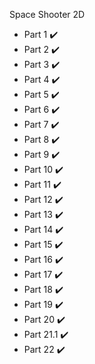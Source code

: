 Space Shooter 2D

- Part 1 :heavy_check_mark:
- Part 2 :heavy_check_mark:
- Part 3 :heavy_check_mark:
- Part 4 :heavy_check_mark:
- Part 5 :heavy_check_mark:
- Part 6 :heavy_check_mark:
- Part 7 :heavy_check_mark:
- Part 8 :heavy_check_mark:
- Part 9 :heavy_check_mark:
- Part 10 :heavy_check_mark:
- Part 11 :heavy_check_mark:
- Part 12 :heavy_check_mark:
- Part 13 :heavy_check_mark:
- Part 14 :heavy_check_mark:
- Part 15 :heavy_check_mark:
- Part 16 :heavy_check_mark:
- Part 17 :heavy_check_mark:
- Part 18 :heavy_check_mark:
- Part 19 :heavy_check_mark:
- Part 20 :heavy_check_mark:
- Part 21.1 :heavy_check_mark:
- Part 22 :heavy_check_mark:

